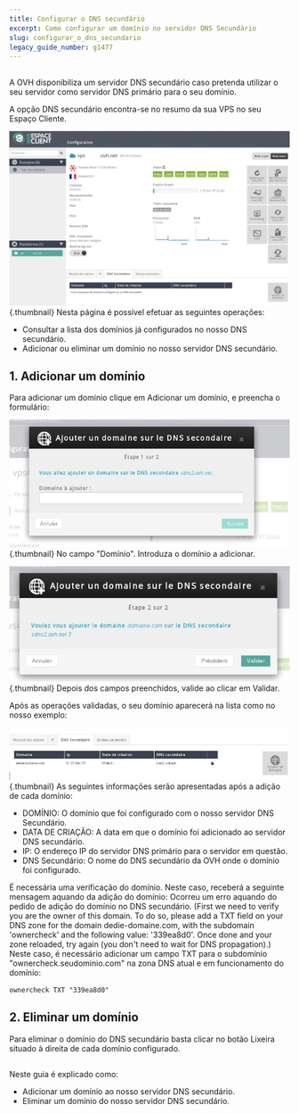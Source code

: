 ```yaml
---
title: Configurar o DNS secundário
excerpt: Como configurar um domínio no servidor DNS Secundário
slug: configurar_o_dns_secundario
legacy_guide_number: g1477
---
```



## 
A OVH disponibiliza um servidor DNS secundário caso pretenda utilizar o seu servidor como servidor DNS primário para o seu domínio.

A opção DNS secundário encontra-se no resumo da sua VPS no seu Espaço Cliente.

![](images/img_2008.jpg){.thumbnail}
Nesta página é possível efetuar as seguintes operações:


- Consultar a lista dos domínios já configurados no nosso DNS secundário.
- Adicionar ou eliminar um domínio no nosso servidor DNS secundário.




## 1. Adicionar um domínio
Para adicionar um domínio clique em Adicionar um domínio, e preencha o formulário:

![](images/img_2009.jpg){.thumbnail}
No campo "Domínio". Introduza o domínio a adicionar.

![](images/img_2010.jpg){.thumbnail}
Depois dos campos preenchidos, valide ao clicar em Validar.

Após as operações validadas, o seu domínio aparecerá na lista como no nosso exemplo:

![](images/img_2011.jpg){.thumbnail}
As seguintes informações serão apresentadas após a adição de cada domínio:


- DOMÍNIO: O domínio que foi configurado com o nosso servidor DNS Secundário.
- DATA DE CRIAÇÃO: A data em que o domínio foi adicionado ao servidor DNS secundário.
- IP: O endereço IP do servidor DNS primário para o servidor em questão.
- DNS Secundário: O nome do DNS secundário da OVH onde o domínio foi configurado.


É necessária uma verificação do domínio. Neste caso, receberá a seguinte mensagem aquando da adição do domínio:
Ocorreu um erro aquando do pedido de adição do domínio no DNS secundário. (First we need to verify you are the owner of this domain. To do so, please add a TXT field on your DNS zone for the domain dedie-domaine.com, with the subdomain 'ownercheck' and the following value: '339ea8d0'. Once done and your zone reloaded, try again (you don't need to wait for DNS propagation).)
Neste caso, é necessário adicionar um campo TXT para o subdomínio "ownercheck.seudominio.com" na zona DNS atual e em funcionamento do domínio:


```
ownercheck TXT "339ea8d0"
```




## 2. Eliminar um domínio
Para eliminar o domínio do DNS secundário basta clicar no botão Lixeira situado à direita de cada domínio configurado.


## 
Neste guia é explicado como:

- Adicionar um domínio ao nosso servidor DNS secundário.
- Eliminar um domínio do nosso servidor DNS secundário.



